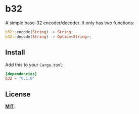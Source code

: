 # b32

A simple base-32 encoder/decoder. It only has two functions:

```rust
b32::encode(String) -> String;
b32::decode(String) -> Option<String>;
```

## Install

Add this to your `Cargo.toml`:

```toml
[dependencies]
b32 = "0.1.0"
```

## License

**[MIT](LICENSE)**.
